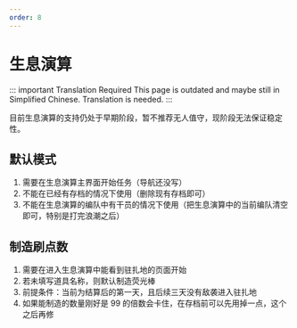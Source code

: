 ```yaml
---
order: 8
---
```


# 生息演算

::: important Translation Required
This page is outdated and maybe still in Simplified Chinese. Translation is needed.
:::

目前生息演算的支持仍处于早期阶段，暂不推荐无人值守，现阶段无法保证稳定性。

## 默认模式

1. 需要在生息演算主界面开始任务（导航还没写）
2. 不能在已经有存档的情况下使用（删除现有存档即可）
3. 不能在生息演算的编队中有干员的情况下使用（把生息演算中的当前编队清空即可，特别是打完浪潮之后）

## 制造刷点数

1. 需要在进入生息演算中能看到驻扎地的页面开始
2. 若未填写道具名称，则默认制造荧光棒
3. 前提条件：当前为结算后的第一天，且后续三天没有敌袭进入驻扎地
4. 如果能制造的数量刚好是 99 的倍数会卡住，在存档前可以先用掉一点，这个之后再修
